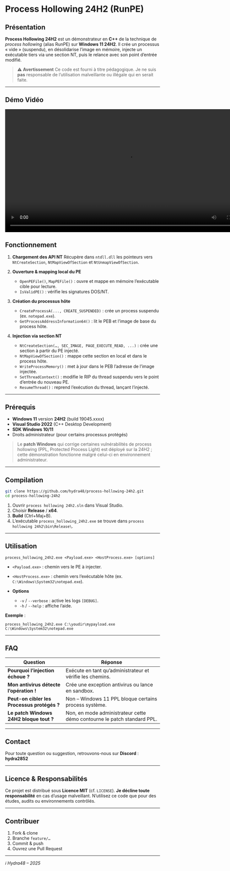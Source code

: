 # Process Hollowing 24H2 (RunPE)

&#x20;

## Présentation

**Process Hollowing 24H2** est un démonstrateur en **C++** de la technique de *process hollowing* (alias RunPE) sur **Windows 11 24H2**.
Il crée un processus « vide » (suspendu), en désolidarise l’image en mémoire, injecte un exécutable tiers via une section NT, puis le relance avec son point d’entrée modifié.

> ⚠️ **Avertissement**
> Ce code est fourni à titre pédagogique. Je ne suis **pas** responsable de l’utilisation malveillante ou illégale qui en serait faite.

---
## Démo Vidéo

<video width="800" controls>
  <source src="./vidéo.mp4" type="video/mp4">
  Votre navigateur ne supporte pas la vidéo HTML5.
</video>



## Fonctionnement

1. **Chargement des API NT**
   Récupère dans `ntdll.dll` les pointeurs vers `NtCreateSection`, `NtMapViewOfSection` et `NtUnmapViewOfSection`.
2. **Ouverture & mapping local du PE**

   * `OpenPEFile()`, `MapPEFile()` : ouvre et mappe en mémoire l’exécutable cible pour lecture.
   * `IsValidPE()` : vérifie les signatures DOS/NT.
3. **Création du processus hôte**

   * `CreateProcessA(..., CREATE_SUSPENDED)` : crée un process suspendu (ex. `notepad.exe`).
   * `GetProcessAddressInformation64()` : lit le PEB et l’image de base du process hôte.
4. **Injection via section NT**

   * `NtCreateSection(…, SEC_IMAGE, PAGE_EXECUTE_READ, ...)` : crée une section à partir du PE injecté.
   * `NtMapViewOfSection()` : mappe cette section en local et dans le process hôte.
   * `WriteProcessMemory()` : met à jour dans le PEB l’adresse de l’image injectée.
   * `SetThreadContext()` : modifie le RIP du thread suspendu vers le point d’entrée du nouveau PE.
   * `ResumeThread()` : reprend l’exécution du thread, lançant l’injecté.

---

## Prérequis

* **Windows 11** version **24H2** (build 19045.xxxx)
* **Visual Studio 2022** (C++ Desktop Development)
* **SDK Windows 10/11**
* Droits administrateur (pour certains processus protégés)

> Le **patch Windows** qui corrige certaines vulnérabilités de process hollowing (PPL, Protected Process Light) est déployé sur la 24H2 ; cette démonstration fonctionne malgré celui-ci en environnement administrateur.

---

## Compilation

```bash
git clone https://github.com/hydra48/process-hollowing-24h2.git
cd process-hollowing-24h2
```

1. Ouvrir `process hollowing 24h2.sln` dans Visual Studio.
2. Choisir **Release** / **x64**.
3. **Build** (Ctrl+Maj+B).
4. L’exécutable `process_hollowing_24h2.exe` se trouve dans `process hollowing 24h2\bin\Release\`.

---

## Utilisation

```console
process_hollowing_24h2.exe <Payload.exe> <HostProcess.exe> [options]
```

* `<Payload.exe>` : chemin vers le PE à injecter.
* `<HostProcess.exe>` : chemin vers l’exécutable hôte (ex. `C:\Windows\System32\notepad.exe`).
* **Options**

  * `-v` / `--verbose` : active les logs `[DEBUG]`.
  * `-h` / `--help` : affiche l’aide.

**Exemple** :

```console
process_hollowing_24h2.exe C:\youdir\mypayload.exe C:\Windows\System32\notepad.exe
```

---

## FAQ

| Question                                    | Réponse                                                                 |
| ------------------------------------------- | ----------------------------------------------------------------------- |
| **Pourquoi l’injection échoue ?**           | Exécute en tant qu’administrateur et vérifie les chemins.               |
| **Mon antivirus détecte l’opération !**     | Crée une exception antivirus ou lance en sandbox.                       |
| **Peut-on cibler les Processus protégés ?** | Non – Windows 11 PPL bloque certains process système.                   |
| **Le patch Windows 24H2 bloque tout ?**     | Non, en mode administrateur cette démo contourne le patch standard PPL. |

---

## Contact

Pour toute question ou suggestion, retrouvons-nous sur **Discord** :
**hydra2852**

---

## Licence & Responsabilités

Ce projet est distribué sous **Licence MIT** (cf. `LICENSE`).
**Je décline toute responsabilité** en cas d’usage malveillant.
N’utilisez ce code que pour des études, audits ou environnements contrôlés.

---

## Contribuer

1. Fork & clone
2. Branche `feature/…`
3. Commit & push
4. Ouvrez une Pull Request

---

*ℹ️ Hydra48 – 2025*
